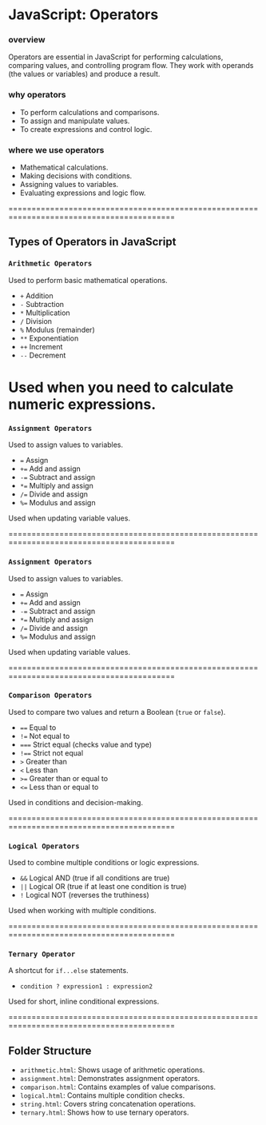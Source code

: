 # JavaScript: Operators

### **overview**
Operators are essential in JavaScript for performing calculations, comparing values, and controlling program flow. They work with operands (the values or variables) and produce a result.

### **why operators**
- To perform calculations and comparisons.
- To assign and manipulate values.
- To create expressions and control logic.

### **where we use operators**
- Mathematical calculations.
- Making decisions with conditions.
- Assigning values to variables.
- Evaluating expressions and logic flow.

==========================================================================================

## Types of Operators in JavaScript

### `Arithmetic Operators`  
Used to perform basic mathematical operations.

- `+` Addition  
- `-` Subtraction  
- `*` Multiplication  
- `/` Division  
- `%` Modulus (remainder)  
- `**` Exponentiation  
- `++` Increment  
- `--` Decrement 

Used when you need to calculate numeric expressions.
==========================================================================================

### `Assignment Operators`  
Used to assign values to variables.

- `=` Assign  
- `+=` Add and assign  
- `-=` Subtract and assign  
- `*=` Multiply and assign  
- `/=` Divide and assign  
- `%=` Modulus and assign  

Used when updating variable values.

==========================================================================================

### `Assignment Operators`  
Used to assign values to variables.

- `=` Assign  
- `+=` Add and assign  
- `-=` Subtract and assign  
- `*=` Multiply and assign  
- `/=` Divide and assign  
- `%=` Modulus and assign  

Used when updating variable values.

==========================================================================================

### `Comparison Operators`  
Used to compare two values and return a Boolean (`true` or `false`).

- `==` Equal to  
- `!=` Not equal to  
- `===` Strict equal (checks value and type)  
- `!==` Strict not equal  
- `>` Greater than  
- `<` Less than  
- `>=` Greater than or equal to  
- `<=` Less than or equal to  

Used in conditions and decision-making.

==========================================================================================

### `Logical Operators`  
Used to combine multiple conditions or logic expressions.

- `&&` Logical AND (true if all conditions are true)  
- `||` Logical OR (true if at least one condition is true)  
- `!` Logical NOT (reverses the truthiness)  

Used when working with multiple conditions.

==========================================================================================


### `Ternary Operator`  
A shortcut for `if...else` statements.

- `condition ? expression1 : expression2`

Used for short, inline conditional expressions.

==========================================================================================

## Folder Structure

- `arithmetic.html`: Shows usage of arithmetic operations.
- `assignment.html`: Demonstrates assignment operators.
- `comparison.html`: Contains examples of value comparisons.
- `logical.html`: Contains multiple condition checks.
- `string.html`: Covers string concatenation operations.
- `ternary.html`: Shows how to use ternary operators.